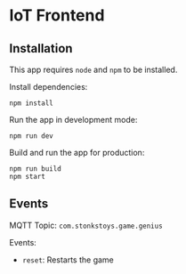 # IoT Frontend

## Installation

This app requires `node` and `npm` to be installed.

Install dependencies:

```console
npm install
```

Run the app in development mode:

```console
npm run dev
```

Build and run the app for production:

```console
npm run build
npm start
```

## Events

MQTT Topic: `com.stonkstoys.game.genius`

Events:

- `reset`: Restarts the game
